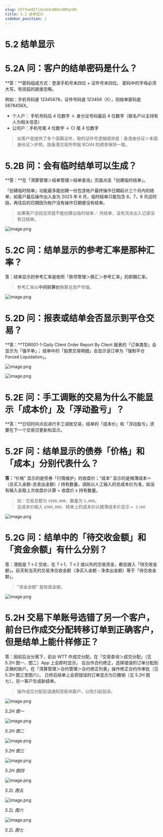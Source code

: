 ```yaml
---
slug: USTfweOITiXo2ekzNhbc0NFpnDh
title: 5.2 结单显示
sidebar_position: 1
---
```



# 5.2 结单显示


# 5.2A 问：客户的结单密码是什么？


**答：**密码组成方式：登录手机号末四位 + 证件号末四位。 密码中的字母必须大写，有括弧的直接忽略。 


例如：手机号码是 12345678，证件号码是 123456（X），则结单密码是 5678456X。

- 个人户： 手机号码后 4 位数字 ＋ 身分证号码最后 4 位数字（联名户以主持有人为相关信息）
- 公司户：手机号尾 4 位数字 ＋ CI 尾 4 位数字
> 如客户是提供了多个国藉证件，取的证件号逻辑顺序是：香港身份证＞本国身份证＞护照，按香港交易所申报 BCAN 的顺序保持一致。

# 5.2B 问：会有临时结单可以生成？


**答：**在「清算管理＞结单管理＞结单查询」页面点击「创建临时结单」。



「创建临时结单」功能最多能创建一份包含帐户最终操作日期起计三个月内的结单，如客户最后操作出入金为 2023 年 6 月，临时结单只能包含 6，7，8 月这时段，再往后的日期因为帐户没有操作日期便没有结单。

> 如果客户没钱没货就不能创建出临时结单／ 月结单，没有流水出入记录没有日结单。

![image.png](/assets/f037892561baa45422749f825cd29419.png)


# 5.2C 问：结单显示的参考汇率是那种汇率？


答：结单显示的参考汇率是依照「款项管理＞换汇＞参考汇率」的即期汇率。

> 参考汇率以**中间拆算价**换算总资产市值。

![image.png](/assets/4442c9f606f20198f8b3e74a208fc94c.png)


# 5.2D 问：报表或结单会否显示到平仓交易？


**答：**TDR001-1-Daily Client Order Report By Client 报表的「订单类型」会显示为「强平单」；
结单中的「股票交易明细」会显示该订单为「强制平仓 Forced Liquidation」。


![image.png](/assets/7db73d6eb947fa63332de7bf172eccb0.png)


![image.png](/assets/415526fe86b57d2ef026c25ba4a9824a.png)


# 5.2E 问：手工调账的交易为什么不能显示「成本价」及「浮动盈亏」？


**答：**日切时间点后进行手工调账交易，结单的「成本价」和「浮动盈亏」须要在下一个交易日更新和显示。


# 5.2F 问：结单显示的债券「价格」和「成本」分别代表什么？


**答：**“价格” 显示的是债券「行情维护」的收盘价；“成本” 显示的是摊薄成本＝（总买入金额-总卖出金额）/ 持有数量。调账以人工输入的总成本价为准，如没有输入会取上次收盘价计算 = 收盘价 x 持有数量。

> 如：交易总额为 `$500,000`、数量为 `5,000`。  
> 总成本价输入 `$500,000`、结单上的成本价以摊薄成本价显示 `= ＄100`

![image.png](/assets/815a4b44c782a7a3cc1e1804609d7559.png)


# 5.2G 问：结单中的「待交收金额」和「资金余额」有什么分别？


答：港股是 T＋2 交收，在 T＋1、T＋2 或以外的交收资金，都会拨入「待交收金额」。前天和当天的交易净交收金额（净买入金额 - 净卖出金额）等于「待交收金额」。

> "资金余额" 是账面金额。

![image.png](/assets/99c24364dffb41d91849a448e7ea571c.png)


# 5.2H 交易下单账号选错了另一个客户，前台已作成交分配转移订单到正确客户，但是结单上能什样修正？


答：因前后台分离下，前台 WTT 作成交分配，在「交易查询＞成交分配」（见 5.2H 图一、图二）App 上会即时显示。
后台作合约修正，选择错误的订单分配到正确的账户。在「清算管理＞合约管理＞合约修正列表」操作修正合约作审批（见 5.2H 图三至图六）。
日终后结单上会把错误的订单显示为已撤销（见 5.2H 图七），另一客户生成新结单。

> 操作成交分配前请通知受影响客户，以免引起投诉。

![image.png](/assets/ff28b7af2184dd9626ce6cec9aa463a8.png)


_5.2H 图一_


![image.png](/assets/2e03e452719f46380c50cefe957d36dd.png)


_5.2H 图二_


![image.png](/assets/5a827d5401dbaddf9e9084435bdd7bb5.png)


_5.2H 图三_


![image.png](/assets/9578d5cdcb4a10b94d2296fac3e148a3.png)


_5.2H 图四_


![image.png](/assets/f9135d7ce8a15b30f00837816141e706.png)


_5.2L 图五_


![image.png](/assets/034836bc02425a177d2a51b4f6ccccd8.png)


_5.2L 图六_


![image.png](/assets/b5b77b421e14aeb629aca40801efe23c.png)


_5.2L 图七_

